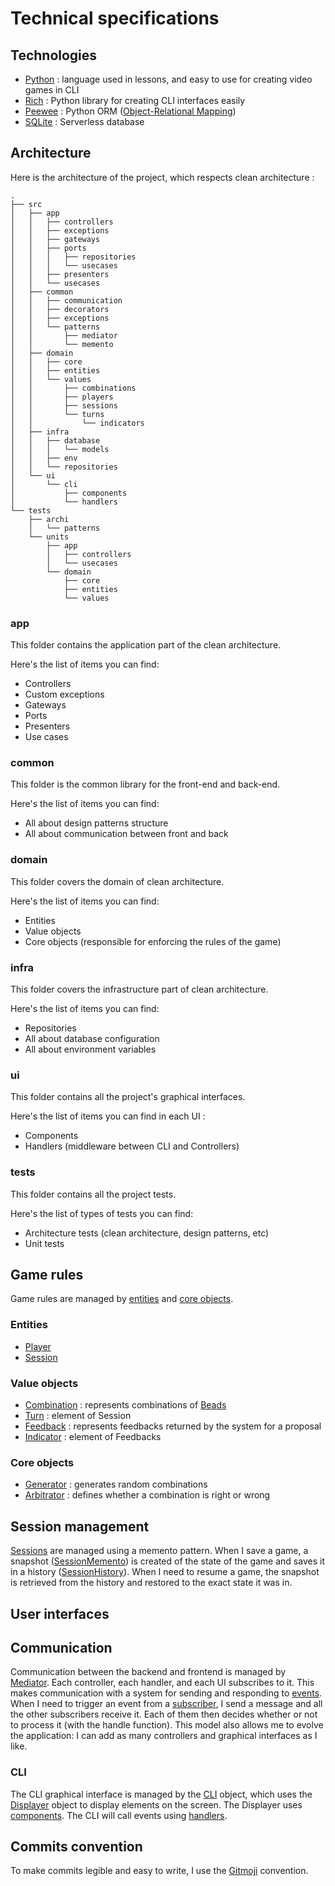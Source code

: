 # Technical specifications

## Technologies

* [Python](https://www.python.org/) : language used in lessons, and easy to use for creating video games in CLI
* [Rich](https://rich.readthedocs.io) : Python library for creating CLI interfaces easily
* [Peewee](https://docs.peewee-orm.com) : Python
  ORM ([Object-Relational Mapping](https://en.wikipedia.org/wiki/Object%E2%80%93relational_mapping))
* [SQLite](https://www.sqlite.org/) : Serverless database

## Architecture

Here is the architecture of the project, which respects clean architecture :

```
.
├── src
│   ├── app
│   │   ├── controllers
│   │   ├── exceptions
│   │   ├── gateways
│   │   ├── ports
│   │   │   ├── repositories
│   │   │   └── usecases
│   │   ├── presenters
│   │   └── usecases
│   ├── common
│   │   ├── communication
│   │   ├── decorators
│   │   ├── exceptions
│   │   └── patterns
│   │       ├── mediator
│   │       └── memento
│   ├── domain
│   │   ├── core
│   │   ├── entities
│   │   └── values
│   │       ├── combinations
│   │       ├── players
│   │       ├── sessions
│   │       └── turns
│   │           └── indicators
│   ├── infra
│   │   ├── database
│   │   │   └── models
│   │   ├── env
│   │   └── repositories
│   └── ui
│       └── cli
│           ├── components
│           └── handlers
└── tests
    ├── archi
    │   └── patterns
    └── units
        ├── app
        │   ├── controllers
        │   └── usecases
        └── domain
            ├── core
            ├── entities
            └── values
```

### app

This folder contains the application part of the clean architecture.<br>

Here's the list of items you can find:

* Controllers
* Custom exceptions
* Gateways
* Ports
* Presenters
* Use cases

### common

This folder is the common library for the front-end and back-end.<br>

Here's the list of items you can find:

* All about design patterns structure
* All about communication between front and back

### domain

This folder covers the domain of clean architecture.<br>

Here's the list of items you can find:

* Entities
* Value objects
* Core objects (responsible for enforcing the rules of the game)

### infra

This folder covers the infrastructure part of clean architecture.<br>

Here's the list of items you can find:

* Repositories
* All about database configuration
* All about environment variables

### ui

This folder contains all the project's graphical interfaces.<br>

Here's the list of items you can find in each UI :

* Components
* Handlers (middleware between CLI and Controllers)

### tests

This folder contains all the project tests.<br>

Here's the list of types of tests you can find:

* Architecture tests (clean architecture, design patterns, etc)
* Unit tests

## Game rules

Game rules are managed by [entities](../src/domain/entities) and [core objects](../src/domain/core).

### Entities

* [Player](../src/domain/entities/Player.py)
* [Session](../src/domain/entities/Session.py)

### Value objects

* [Combination](../src/domain/values/combinations/Combination.py) : represents combinations
  of [Beads](../src/domain/values/combinations/Bead.py)
* [Turn](../src/domain/values/sessions/Turn.py) : element of Session
* [Feedback](../src/domain/values/turns/Feedback.py) : represents feedbacks returned by the system for a proposal
* [Indicator](../src/domain/values/turns/indicators/Indicator.py) : element of Feedbacks

### Core objects

* [Generator](../src/domain/core/Generator.py) : generates random combinations
* [Arbitrator](../src/domain/core/Arbitrator.py) : defines whether a combination is right or wrong

## Session management

[Sessions](../src/domain/entities/Session.py) are managed using a memento pattern. When I save a
game, a snapshot ([SessionMemento](../src/domain/values/sessions/SessionMemento.py)) is created of the state of the game
and saves it in
a history ([SessionHistory](../src/domain/values/sessions/SessionHistory.py)). When I need to resume a game, the
snapshot is retrieved from the history and restored to the exact state it
was in.

## User interfaces

## Communication

Communication between the backend and frontend is managed by [Mediator](../src/common/communication/Mediator.py). Each
controller, each handler, and each UI subscribes to it. This makes communication with a
system for sending and responding to [events](../src/common/communication/EventEnum.py). When I
need to trigger an event from a [subscriber](../src/common/communication/Subscriber.py), I send a message and all the
other subscribers receive it. Each of them then
decides whether or not to process it (with the handle function). This model also allows me to evolve the application: I
can add as many controllers
and graphical interfaces as I like.

### CLI

The CLI graphical interface is managed by the [CLI](../src/ui/cli/CLI.py) object, which uses
the [Displayer](../src/ui/cli/Displayer.py) object to display elements on the
screen. The Displayer uses [components](../src/ui/cli/components). The CLI will call events using [handlers](../src/ui/cli/handlers).

## Commits convention

To make commits legible and easy to write, I use the [Gitmoji](https://gitmoji.dev/) convention.

